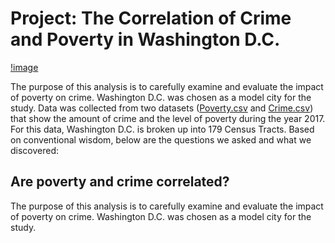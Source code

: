 # Project: The Correlation of Crime and Poverty in Washington D.C.
[!image](https://github.com/poojanagrecha/Crime_vs_Poverty_Analysis/blob/master/Images/Screen%20Shot%202020-11-18%20at%2010.59.31%20AM.png)

The purpose of this analysis is to carefully examine and evaluate the impact of poverty on crime. Washington D.C. was chosen as a model city for the study. Data was collected from two datasets ([Poverty.csv](https://github.com/poojanagrecha/Crime_vs_Poverty_Analysis/blob/master/Resources/ACS_2017_Poverty_Status_Variables_Tract.csv) and [Crime.csv](https://github.com/poojanagrecha/Crime_vs_Poverty_Analysis/blob/master/Resources/AnyConv.com__Crime_Incidents_in_2017.csv)) that show the amount of crime and the level of poverty during the year 2017. For this data, Washington D.C. is broken up into 179 Census Tracts. Based on conventional wisdom, below are the questions we asked and what we discovered: 

## Are poverty and crime correlated?
The purpose of this analysis is to carefully examine and evaluate the impact of poverty on crime. Washington D.C. was chosen as a model city for the study. 
